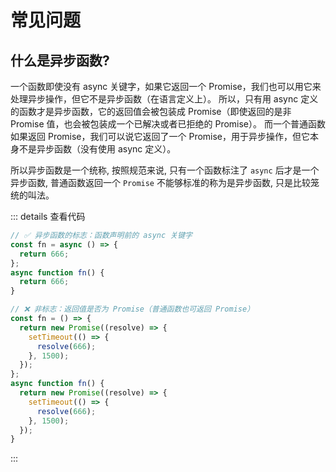 # 常见问题

## 什么是异步函数?

一个函数即使没有 async 关键字，如果它返回一个 Promise，我们也可以用它来处理异步操作，但它不是异步函数（在语言定义上）。
所以，只有用 async 定义的函数才是异步函数，它的返回值会被包装成 Promise（即使返回的是非 Promise 值，也会被包装成一个已解决或者已拒绝的 Promise）。
而一个普通函数如果返回 Promise，我们可以说它返回了一个 Promise，用于异步操作，但它本身不是异步函数（没有使用 async 定义）。

所以异步函数是一个统称, 按照规范来说, 只有一个函数标注了 `async` 后才是一个异步函数, 普通函数返回一个 `Promise` 不能够标准的称为是异步函数, 只是比较笼统的叫法。

::: details 查看代码

```js
// ✅ 异步函数的标志​​：函数声明前的 async 关键字
const fn = async () => {
  return 666;
};
async function fn() {
  return 666;
}

// ❌ ​​非标志​​：返回值是否为 Promise（普通函数也可返回 Promise）
const fn = () => {
  return new Promise((resolve) => {
    setTimeout(() => {
      resolve(666);
    }, 1500);
  });
};
async function fn() {
  return new Promise((resolve) => {
    setTimeout(() => {
      resolve(666);
    }, 1500);
  });
}
```

:::
